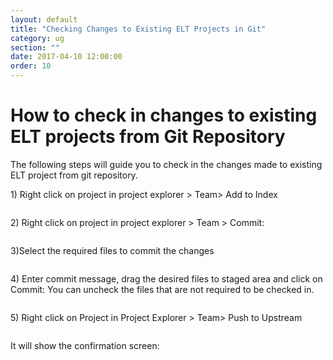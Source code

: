 ```yaml
---
layout: default
title: "Checking Changes to Existing ELT Projects in Git"
category: ug
section: ""
date: 2017-04-10 12:00:00
order: 10
---
```



<html>
<body>
<div class="page-header">
  <h1>How to check in changes to existing ELT projects from Git Repository</h1>
</div>

<p><span>The following steps will guide you to check in the changes made to existing ELT project from git repository.</span></p>

<p><span>1)	Right click on project in project explorer &gt; Team&gt; Add to Index</span></p>
<p><img alt="" src="{{ site.baseurl }}/assets/img/gitCheckInEltPrjChanges/git_add_index.png"></p>

<p><span>2)	Right click on project in project explorer &gt; Team &gt; Commit:</span></p>
<p><img alt="" src="{{ site.baseurl }}/assets/img/gitCheckInEltPrjChanges/git_commit.png"></p>

<p><span>3)Select the required files to commit the changes </span></p>
<p><img alt="" src="{{ site.baseurl }}/assets/img/gitCheckInEltPrjChanges/git_commit_selection.png"></p>

<p><span>4)	Enter commit message, drag the desired files to staged area and click on Commit: You can uncheck the files that are not required to be checked in.</span></p>
<p><img alt="" src="{{ site.baseurl }}/assets/img/gitCheckInEltPrjChanges/git_commit_add_message.png"></p>

<p><span>5)	Right click on Project in Project Explorer &gt; Team&gt; Push to Upstream</span></p>
<p><img alt="" src="{{ site.baseurl }}/assets/img/gitCheckInEltPrjChanges/git_push_upstream.png"></p>

<p><span>It will show the confirmation screen:</span></p>
<p><img alt="" src="{{ site.baseurl }}/assets/img/gitCheckInEltPrjChanges/git_push_result.png"></p>

	
</body></html>